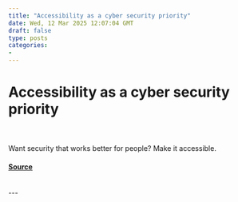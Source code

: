 ```yaml
---
title: "Accessibility as a cyber security priority"
date: Wed, 12 Mar 2025 12:07:04 GMT
draft: false
type: posts
categories: 
- 
---
```

# Accessibility as a cyber security priority

<br/>

<br/>
Want security that works better for people? Make it accessible.

#### [Source](https://www.ncsc.gov.uk/blog-post/accessibility-as-a-cyber-security-priority)

<br/>
---
